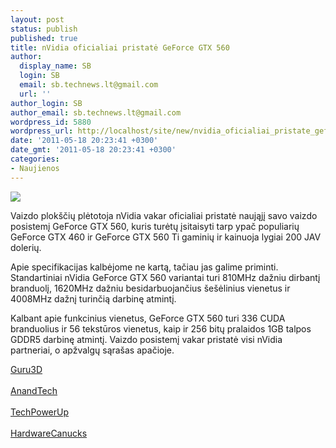 ```yaml
---
layout: post
status: publish
published: true
title: nVidia oficialiai pristatė GeForce GTX 560
author:
  display_name: SB
  login: SB
  email: sb.technews.lt@gmail.com
  url: ''
author_login: SB
author_email: sb.technews.lt@gmail.com
wordpress_id: 5880
wordpress_url: http://localhost/site/new/nvidia_oficialiai_pristate_geforce_gtx_560/
date: '2011-05-18 20:23:41 +0300'
date_gmt: '2011-05-18 20:23:41 +0300'
categories:
- Naujienos
---
```

<div class="imgright"><img src="http://technews.lt/upload/gtx560noti.jpg"  /></div>
<p>Vaizdo plokščių plėtotoja nVidia vakar oficialiai pristatė naująjį savo vaizdo posistemį GeForce GTX 560, kuris turėtų įsitaisyti tarp ypač populiarių GeForce GTX 460 ir GeForce GTX 560 Ti gaminių ir kainuoja lygiai 200 JAV dolerių.</p>
<p>Apie specifikacijas kalbėjome ne kartą, tačiau jas galime priminti. Standartiniai nVidia GeForce GTX 560 variantai turi 810MHz dažniu dirbantį branduolį, 1620MHz dažniu besidarbuojančius šešėlinius vienetus ir 4008MHz dažnį turinčią darbinę atmintį.</p>
<p>Kalbant apie funkcinius vienetus, GeForce GTX 560 turi 336 CUDA branduolius ir 56 tekstūros vienetus, kaip ir 256 bitų pralaidos 1GB talpos GDDR5 darbinę atmintį. Vaizdo posistemį vakar pristatė visi nVidia partneriai, o apžvalgų sąrašas apačioje.</p>
<p><a class="ns" href="http://guru3d.com/article/geforce-gtx-560-sli-review/11">Guru3D</a><br />
<br /><a class="ns" href="http://www.anandtech.com/show/4344/nvidias-geforce-gtx-560-top-to-bottom-overclock">AnandTech</a><br />
<br /><a class="ns" href="http://www.techpowerup.com/reviews/Palit/GeForce_GTX_560_2_GB/">TechPowerUp</a><br />
<br /><a class="ns" href="http://www.hardwarecanucks.com/forum/hardware-canucks-reviews/43366-nvidia-geforce-gtx-560-1gb-review.html">HardwareCanucks</a><br /></p>
